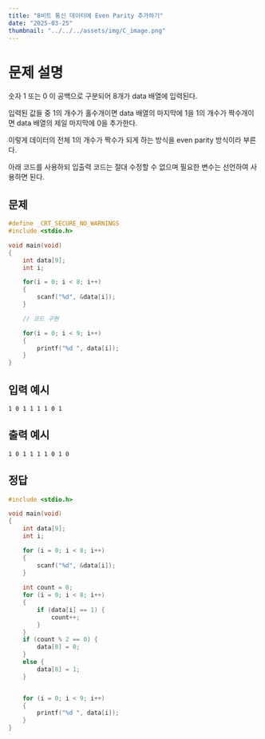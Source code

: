 ```yaml
---
title: "8비트 통신 데이터에 Even Parity 추가하기" 
date: "2025-03-25"
thumbnail: "../../../assets/img/C_image.png"
---
```


# 문제 설명
숫자 1 또는 0 이 공백으로 구분되어 8개가 data 배열에 입력된다.

입력된 값들 중 1의 개수가 홀수개이면 data 배열의 마지막에 1을 1의 개수가 짝수개이면 data 배열의 제일 마지막에 0을 추가한다.

이렇게 데이터의 전체 1의 개수가 짝수가 되게 하는 방식을 even parity 방식이라 부른다.

아래 코드를 사용하되 입출력 코드는 절대 수정할 수 없으며 필요한 변수는 선언하여 사용하면 된다.
## 문제
```c
#define _CRT_SECURE_NO_WARNINGS
#include <stdio.h>

void main(void)
{
    int data[9];
    int i;

    for(i = 0; i < 8; i++)
    {
        scanf("%d", &data[i]);
    }

    // 코드 구현

    for(i = 0; i < 9; i++)
    {
        printf("%d ", data[i]);
    }
}
```

## 입력 예시
```
1 0 1 1 1 1 0 1
```

## 출력 예시
```
1 0 1 1 1 1 0 1 0
```

## 정답
```c
#include <stdio.h>

void main(void)
{
	int data[9];
	int i;

	for (i = 0; i < 8; i++)
	{
		scanf("%d", &data[i]);
	}
	
	int count = 0;
	for (i = 0; i < 8; i++)
	{
		if (data[i] == 1) {
			count++;
		}
	}
	if (count % 2 == 0) {
		data[8] = 0;
	}
	else {
		data[8] = 1;
	}


	for (i = 0; i < 9; i++)
	{
		printf("%d ", data[i]);
	}
}
```

